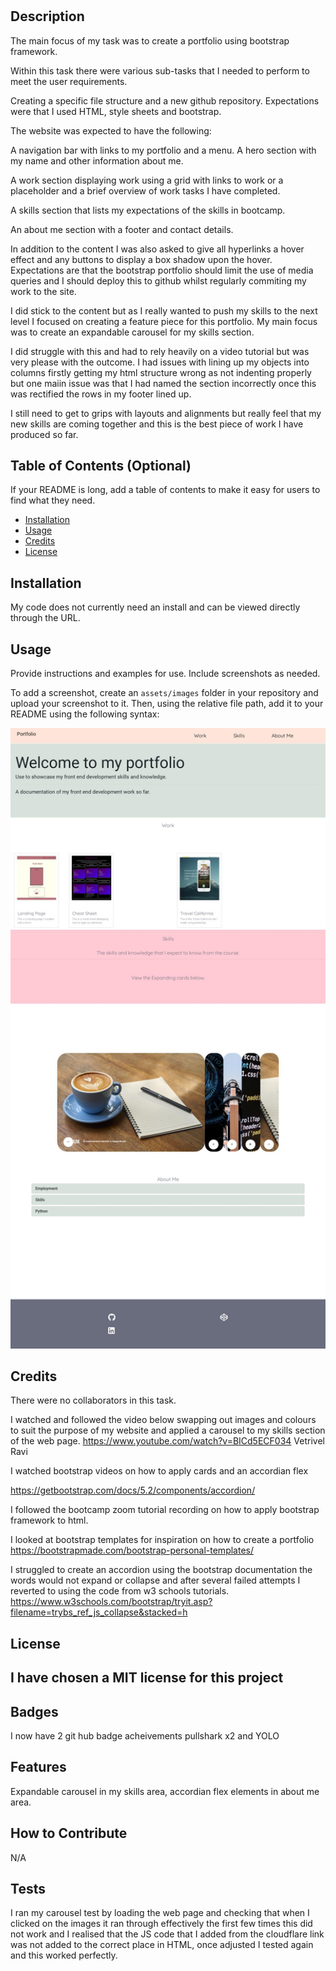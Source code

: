 # <Bootstrap Portfolio>

## Description

The main focus of my task was to create a portfolio using bootstrap framework.

Within this task there were various sub-tasks that I needed to perform to meet the user requirements.

Creating a specific file structure and a new github repository.
Expectations were that I used HTML, style sheets and bootstrap.

The website was expected to have the following:

A navigation bar with links to my portfolio and a menu.
A hero section with my name and other information about me.

A work section displaying work using a grid with links to work or a placeholder and a brief overview of work tasks I have completed.

A skills section that lists my expectations of the skills in bootcamp.

An about me section with a footer and contact details.

In addition to the content I was also asked to give all hyperlinks a hover effect and any buttons to display a box shadow upon the hover. Expectations are that the bootstrap portfolio should limit the use of media queries and I should deploy this to github whilst regularly commiting my work to the site.


I did stick to the content but as I really wanted to push my skills to the next level I focused on creating a feature piece for this portfolio. My main focus was to create an expandable carousel for my skills section.

I did struggle with this and had to rely heavily on a video tutorial but was very please with the outcome. I had issues with lining up my objects into columns firstly getting my html structure wrong as not indenting properly but one maiin issue was that I had named the section incorrectly once this was rectified the rows in my footer lined up.

I still need to get to grips with layouts and alignments but really feel that my new skills are coming together and this is the best piece of work I have produced so far.


## Table of Contents (Optional)

If your README is long, add a table of contents to make it easy for users to find what they need.

- [Installation](#installation)
- [Usage](#usage)
- [Credits](#credits)
- [License](#license)

## Installation

My code does not currently need an install and can be viewed directly through the URL.

## Usage

Provide instructions and examples for use. Include screenshots as needed.

To add a screenshot, create an `assets/images` folder in your repository and upload your screenshot to it. Then, using the relative file path, add it to your README using the following syntax:

<img src="images/bootstrap-screenshot.jpg">


## Credits

There were no collaborators in this task.

I watched and followed the video below swapping out images and colours to suit the purpose of my website and applied a carousel to my skills section of the web page.
https://www.youtube.com/watch?v=BICd5ECF034 Vetrivel Ravi

I watched bootstrap videos on how to apply cards and an accordian flex

https://getbootstrap.com/docs/5.2/components/accordion/

I followed the bootcamp zoom tutorial recording on how to apply bootstrap framework to html. 

I looked at bootstrap templates for inspiration on how to create a portfolio
https://bootstrapmade.com/bootstrap-personal-templates/

I struggled to create an accordion using the bootstrap documentation the words would not expand or collapse and after several failed attempts I reverted to using the code from w3 schools tutorials.
https://www.w3schools.com/bootstrap/tryit.asp?filename=trybs_ref_js_collapse&stacked=h


## License

I have chosen a MIT license for this project
---

## Badges

I now have 2 git hub badge acheivements pullshark x2 and YOLO

## Features

Expandable carousel in my skills area, accordian flex elements in about me area.

## How to Contribute

N/A

## Tests

I ran my carousel test by loading the web page and checking that when I clicked on the images it ran through effectively the first few times this did not work and I realised that the JS code that I added from the cloudflare link was not added to the correct place in HTML, once adjusted I tested again and this worked perfectly.
